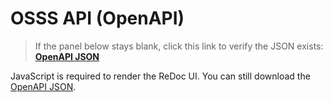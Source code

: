 # OSSS API (OpenAPI)

> If the panel below stays blank, click this link to verify the JSON exists:
> **[OpenAPI JSON](../../api/openapi/openapi.json)**

<div id="redoc-container"></div>

<script>
  (function () {
    function init() {
      var el = document.getElementById('redoc-container');
      if (window.Redoc && el) {
        // NOTE: two ".." segments: from /OSSS/backend/openapi/ → /OSSS/api/openapi/openapi.json
        window.Redoc.init('../../api/openapi/openapi.json', {}, el);
      } else {
        setTimeout(init, 50);
      }
    }
    init();
  })();
</script>

<noscript>
  JavaScript is required to render the ReDoc UI. You can still download the
  <a href="../../api/openapi/openapi.json">OpenAPI JSON</a>.
</noscript>
